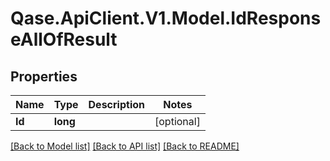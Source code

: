 # Qase.ApiClient.V1.Model.IdResponseAllOfResult

## Properties

Name | Type | Description | Notes
------------ | ------------- | ------------- | -------------
**Id** | **long** |  | [optional] 

[[Back to Model list]](../../README.md#documentation-for-models) [[Back to API list]](../../README.md#documentation-for-api-endpoints) [[Back to README]](../../README.md)

